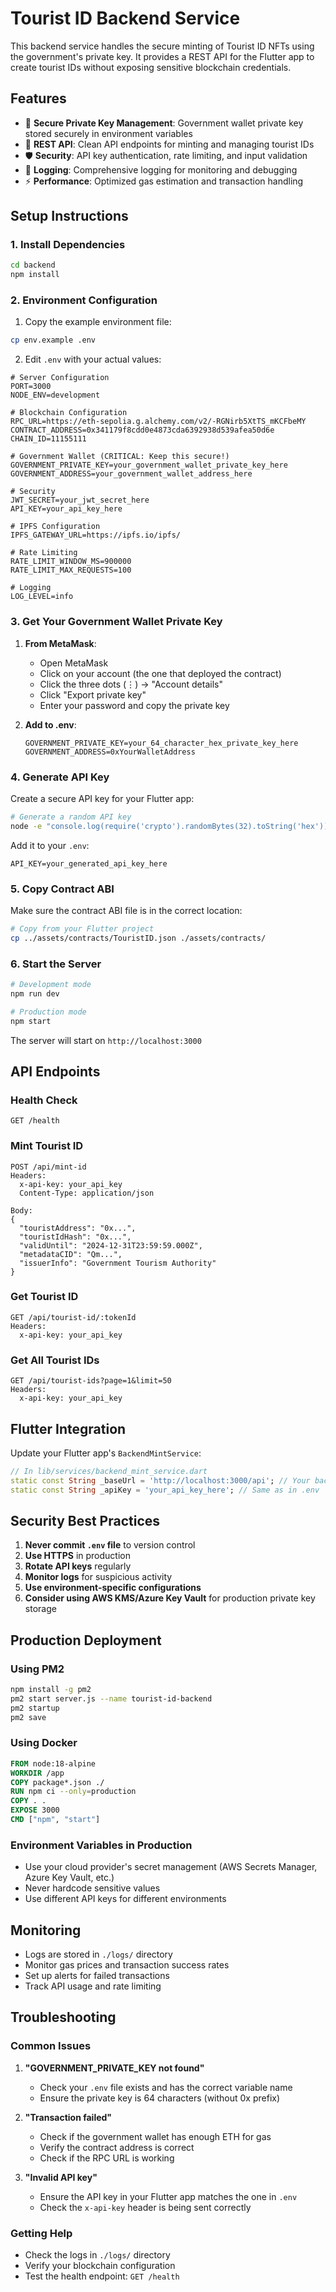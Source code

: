 # Tourist ID Backend Service

This backend service handles the secure minting of Tourist ID NFTs using the government's private key. It provides a REST API for the Flutter app to create tourist IDs without exposing sensitive blockchain credentials.

## Features

- 🔐 **Secure Private Key Management**: Government wallet private key stored securely in environment variables
- 🚀 **REST API**: Clean API endpoints for minting and managing tourist IDs
- 🛡️ **Security**: API key authentication, rate limiting, and input validation
- 📝 **Logging**: Comprehensive logging for monitoring and debugging
- ⚡ **Performance**: Optimized gas estimation and transaction handling

## Setup Instructions

### 1. Install Dependencies

```bash
cd backend
npm install
```

### 2. Environment Configuration

1. Copy the example environment file:
```bash
cp env.example .env
```

2. Edit `.env` with your actual values:
```env
# Server Configuration
PORT=3000
NODE_ENV=development

# Blockchain Configuration
RPC_URL=https://eth-sepolia.g.alchemy.com/v2/-RGNirb5XtTS_mKCFbeMY
CONTRACT_ADDRESS=0x341179f8cdd0e4873cda6392938d539afea50d6e
CHAIN_ID=11155111

# Government Wallet (CRITICAL: Keep this secure!)
GOVERNMENT_PRIVATE_KEY=your_government_wallet_private_key_here
GOVERNMENT_ADDRESS=your_government_wallet_address_here

# Security
JWT_SECRET=your_jwt_secret_here
API_KEY=your_api_key_here

# IPFS Configuration
IPFS_GATEWAY_URL=https://ipfs.io/ipfs/

# Rate Limiting
RATE_LIMIT_WINDOW_MS=900000
RATE_LIMIT_MAX_REQUESTS=100

# Logging
LOG_LEVEL=info
```

### 3. Get Your Government Wallet Private Key

1. **From MetaMask**:
   - Open MetaMask
   - Click on your account (the one that deployed the contract)
   - Click the three dots (⋮) → "Account details"
   - Click "Export private key"
   - Enter your password and copy the private key

2. **Add to .env**:
   ```env
   GOVERNMENT_PRIVATE_KEY=your_64_character_hex_private_key_here
   GOVERNMENT_ADDRESS=0xYourWalletAddress
   ```

### 4. Generate API Key

Create a secure API key for your Flutter app:
```bash
# Generate a random API key
node -e "console.log(require('crypto').randomBytes(32).toString('hex'))"
```

Add it to your `.env`:
```env
API_KEY=your_generated_api_key_here
```

### 5. Copy Contract ABI

Make sure the contract ABI file is in the correct location:
```bash
# Copy from your Flutter project
cp ../assets/contracts/TouristID.json ./assets/contracts/
```

### 6. Start the Server

```bash
# Development mode
npm run dev

# Production mode
npm start
```

The server will start on `http://localhost:3000`

## API Endpoints

### Health Check
```
GET /health
```

### Mint Tourist ID
```
POST /api/mint-id
Headers:
  x-api-key: your_api_key
  Content-Type: application/json

Body:
{
  "touristAddress": "0x...",
  "touristIdHash": "0x...",
  "validUntil": "2024-12-31T23:59:59.000Z",
  "metadataCID": "Qm...",
  "issuerInfo": "Government Tourism Authority"
}
```

### Get Tourist ID
```
GET /api/tourist-id/:tokenId
Headers:
  x-api-key: your_api_key
```

### Get All Tourist IDs
```
GET /api/tourist-ids?page=1&limit=50
Headers:
  x-api-key: your_api_key
```

## Flutter Integration

Update your Flutter app's `BackendMintService`:

```dart
// In lib/services/backend_mint_service.dart
static const String _baseUrl = 'http://localhost:3000/api'; // Your backend URL
static const String _apiKey = 'your_api_key_here'; // Same as in .env
```

## Security Best Practices

1. **Never commit `.env` file** to version control
2. **Use HTTPS** in production
3. **Rotate API keys** regularly
4. **Monitor logs** for suspicious activity
5. **Use environment-specific configurations**
6. **Consider using AWS KMS/Azure Key Vault** for production private key storage

## Production Deployment

### Using PM2
```bash
npm install -g pm2
pm2 start server.js --name tourist-id-backend
pm2 startup
pm2 save
```

### Using Docker
```dockerfile
FROM node:18-alpine
WORKDIR /app
COPY package*.json ./
RUN npm ci --only=production
COPY . .
EXPOSE 3000
CMD ["npm", "start"]
```

### Environment Variables in Production
- Use your cloud provider's secret management (AWS Secrets Manager, Azure Key Vault, etc.)
- Never hardcode sensitive values
- Use different API keys for different environments

## Monitoring

- Logs are stored in `./logs/` directory
- Monitor gas prices and transaction success rates
- Set up alerts for failed transactions
- Track API usage and rate limiting

## Troubleshooting

### Common Issues

1. **"GOVERNMENT_PRIVATE_KEY not found"**
   - Check your `.env` file exists and has the correct variable name
   - Ensure the private key is 64 characters (without 0x prefix)

2. **"Transaction failed"**
   - Check if the government wallet has enough ETH for gas
   - Verify the contract address is correct
   - Check if the RPC URL is working

3. **"Invalid API key"**
   - Ensure the API key in your Flutter app matches the one in `.env`
   - Check the `x-api-key` header is being sent correctly

### Getting Help

- Check the logs in `./logs/` directory
- Verify your blockchain configuration
- Test the health endpoint: `GET /health`



